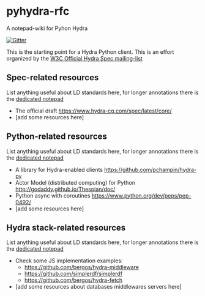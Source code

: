 # pyhydra-rfc
A notepad-wiki for Pyhon Hydra

[![Gitter](https://badges.gitter.im/Mec-iS/pyhydra-rfc.svg)](https://gitter.im/Mec-iS/pyhydra-rfc?utm_source=badge&utm_medium=badge&utm_campaign=pr-badge)

This is the starting point for a Hydra Python client. This is an effort organized by the [W3C Official Hydra Spec mailing-list](public-hydra@w3.org)

## Spec-related resources
List anything useful about LD standards here, for longer annotations there is the [dedicated notepad](https://github.com/Mec-iS/pyhydra-rfc/blob/master/spec-notepad.md)

- The official draft <https://www.hydra-cg.com/spec/latest/core/>
- [add some resources here]

## Python-related resources
List anything useful about LD standards here, for longer annotations there is the [dedicated notepad](https://github.com/Mec-iS/pyhydra-rfc/blob/master/python-notepad.md)

- A library for Hydra-enabled clients <https://github.com/pchampin/hydra-py>
- Actor Model (distributed computing) for Python <http://godaddy.github.io/Thespian/doc/>
- Python async with coroutines <https://www.python.org/dev/peps/pep-0492/>
- [add some resources here]

## Hydra stack-related resources
List anything useful about LD standards here, for longer annotations there is the [dedicated notepad](https://github.com/Mec-iS/pyhydra-rfc/blob/master/hydra-stack.md)

- Check some JS implementation examples:
    - <https://github.com/bergos/hydra-middleware>
    - <https://github.com/simplerdf/simplerdf>
    - <https://github.com/bergos/hydra-fetch>
- [add some resources about databases middlewares servers here]
